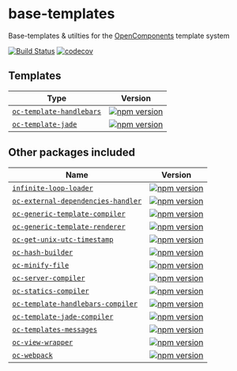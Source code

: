 base-templates
==============

Base-templates & utilties for the [OpenComponents](https://github.com/opentable/oc) template system

[![Build Status](https://travis-ci.org/opencomponents/base-templates.svg?branch=master)](https://travis-ci.org/opencomponents/base-templates)
[![codecov](https://codecov.io/gh/opencomponents/base-templates/branch/master/graph/badge.svg)](https://codecov.io/gh/opencomponents/base-templates)


## Templates

| Type | Version |
|--------|-------|
| [`oc-template-handlebars`](/packages/oc-template-handlebars) | [![npm version](https://badge.fury.io/js/oc-template-handlebars.svg)](http://badge.fury.io/js/oc-template-handlebars) |
| [`oc-template-jade`](/packages/oc-template-jade) | [![npm version](https://badge.fury.io/js/oc-template-jade.svg)](http://badge.fury.io/js/oc-template-jade) |


## Other packages included

| Name | Version |
|--------|-------|
| [`infinite-loop-loader`](/packages/infinite-loop-loader) | [![npm version](https://badge.fury.io/js/infinite-loop-loader.svg)](http://badge.fury.io/js/infinite-loop-loader) |
| [`oc-external-dependencies-handler`](/packages/oc-external-dependencies-handler) | [![npm version](https://badge.fury.io/js/oc-external-dependencies-handler.svg)](http://badge.fury.io/js/oc-external-dependencies-handler) |
| [`oc-generic-template-compiler`](/packages/oc-generic-template-compiler) | [![npm version](https://badge.fury.io/js/oc-generic-template-compiler.svg)](http://badge.fury.io/js/oc-generic-template-compiler) |
| [`oc-generic-template-renderer`](/packages/oc-generic-template-renderer) | [![npm version](https://badge.fury.io/js/oc-generic-template-renderer.svg)](http://badge.fury.io/js/oc-generic-template-renderer) |
| [`oc-get-unix-utc-timestamp`](/packages/oc-get-unix-utc-timestamp) | [![npm version](https://badge.fury.io/js/oc-get-unix-utc-timestamp.svg)](http://badge.fury.io/js/oc-get-unix-utc-timestamp) |
| [`oc-hash-builder`](/packages/oc-hash-builder) | [![npm version](https://badge.fury.io/js/oc-hash-builder.svg)](http://badge.fury.io/js/oc-hash-builder) |
| [`oc-minify-file`](/packages/oc-minify-file) | [![npm version](https://badge.fury.io/js/oc-minify-file.svg)](http://badge.fury.io/js/oc-minify-file) |
| [`oc-server-compiler`](/packages/oc-server-compiler) | [![npm version](https://badge.fury.io/js/oc-server-compiler.svg)](http://badge.fury.io/js/oc-server-compiler) |
| [`oc-statics-compiler`](/packages/oc-statics-compiler) | [![npm version](https://badge.fury.io/js/oc-statics-compiler.svg)](http://badge.fury.io/js/oc-statics-compiler) |
| [`oc-template-handlebars-compiler`](/packages/oc-template-handlebars-compiler) | [![npm version](https://badge.fury.io/js/oc-template-handlebars-compiler.svg)](http://badge.fury.io/js/oc-template-handlebars-compiler) |
| [`oc-template-jade-compiler`](/packages/oc-template-jade-compiler) | [![npm version](https://badge.fury.io/js/oc-template-jade-compiler.svg)](http://badge.fury.io/js/oc-template-jade-compiler) |
| [`oc-templates-messages`](/packages/oc-templates-messages) | [![npm version](https://badge.fury.io/js/oc-templates-messages.svg)](http://badge.fury.io/js/oc-templates-messages) |
| [`oc-view-wrapper`](/packages/oc-view-wrapper) | [![npm version](https://badge.fury.io/js/oc-view-wrapper.svg)](http://badge.fury.io/js/oc-view-wrapper) |
| [`oc-webpack`](/packages/oc-webpack) | [![npm version](https://badge.fury.io/js/oc-webpack.svg)](http://badge.fury.io/js/oc-webpack) |
